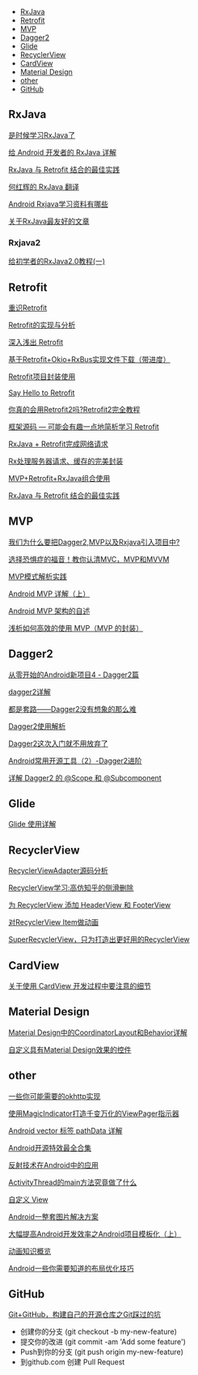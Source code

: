 * [RxJava](#RxJava)
* [Retrofit](#Retrofit)
* [MVP](#MVP)
* [Dagger2](#dagger2)
* [Glide](#Glide)
* [RecyclerView](#RecyclerView)
* [CardView](#CardView)
* [Material Design](#MaterialDesign)
* [other](#other)
* [GitHub](#GitHub)

<h2 id="RxJava">RxJava</h2>

[是时候学习RxJava了](http://gold.xitu.io/entry/5761718880dda4005f6fa9d1)

[给 Android 开发者的 RxJava 详解](http://gank.io/post/560e15be2dca930e00da1083)

[RxJava 与 Retrofit 结合的最佳实践](http://gank.io/post/56e80c2c677659311bed9841)

[何红辉的 RxJava 翻译](http://blog.csdn.net/bboyfeiyu/article/details/50509328)

[Android Rxjava学习资料有哪些](https://www.zhihu.com/question/40919273)

[关于RxJava最友好的文章](http://mp.weixin.qq.com/s?__biz=MzA5MzI3NjE2MA==&mid=2650237807&idx=1&sn=3a39bfec92640459ab8d04b6fc452263&chksm=88639a00bf141316e633939788852781b2063e9404247ce38982a31dba8c55be1f6762d915e5&mpshare=1&scene=23&srcid=1124qp7CS6yxGSQb7DTFBZqb#rd)

<h3>Rxjava2</h3>

[给初学者的RxJava2.0教程(一)](https://gold.xitu.io/post/5848d96761ff4b0058c9d3dc)

<h2 id="Retrofit">Retrofit</h2>

[重识Retrofit](http://mp.weixin.qq.com/s?__biz=MzAxMTI4MTkwNQ==&mid=2650821482&idx=1&sn=abb9fed83d0e780a38a913de67bde937&chksm=80b787f4b7c00ee2a1091ae5baaf726bb5ba6b7a7435690338785e84ac4a925ae494539f5433&mpshare=1&scene=23&srcid=11241cgroektQIQEkjP8tuQV#rd)

[Retrofit的实现与分析](http://mp.weixin.qq.com/s?__biz=MzA5MzI3NjE2MA==&mid=2650236203&idx=1&sn=54938620ba067eb3d6224dacb9fcaa2e&scene=23&srcid=0630gcUL3BPofLlgFLcLJUU5#rd)

[深入浅出 Retrofit](http://mp.weixin.qq.com/s?__biz=MzA3NTYzODYzMg==&mid=2653577186&idx=1&sn=1a5f6369faeb22b4b68ea39f25020d28&scene=1&srcid=06039K4A2eGkHPxLbKED09Mk)

[基于Retrofit+Okio+RxBus实现文件下载（带进度）](http://mp.weixin.qq.com/s?__biz=MzAxMTI4MTkwNQ==&mid=2650820593&idx=1&sn=6d27d2fc323bd134b4e579de224964fc&scene=23&srcid=0707xvxmjB3ngvPqNJaURCQM#rd)

[Retrofit项目封装使用](http://mp.weixin.qq.com/s?__biz=MzA5MzI3NjE2MA==&mid=2650236538&idx=1&sn=bb4e835342a4f060644fc15557654ac4&scene=23&srcid=0727aTHdd0FmcTxfyLPDzcdk#rd)

[Say Hello to Retrofit](http://mp.weixin.qq.com/s?__biz=MzA5MzI3NjE2MA==&mid=2650237358&idx=1&sn=f71478d5c450f588ed1678752ec36f6b&chksm=886398c1bf1411d7d8ae4369114e6737291d278c8a9225364d2a7f8b29d6c40e0db291f74217&mpshare=1&scene=1&srcid=1025uAKmyZH3dx1CRhpdKhsI#rd)

[你真的会用Retrofit2吗?Retrofit2完全教程](http://mp.weixin.qq.com/s?__biz=MjM5NDkxMTgyNw==&mid=2653058342&idx=1&sn=287c2ec5954b4459677a103929825d75&chksm=bd56561a8a21df0ce0cef2e3b765f9955aef33e9bb64ef0078f09799436ca7130c31b4ddaab2&mpshare=1&scene=23&srcid=1104vqIogm34SyXuKGBwTSqb#rd)

[框架源码 — 可能会有趣一点地简析学习 Retrofit](http://mp.weixin.qq.com/s?__biz=MzAxMTI4MTkwNQ==&mid=2650821050&idx=1&sn=148e199641683ad91d61bde6ee7113c5&mpshare=1&scene=23&srcid=1106Eu9HnBZvr70elAmN9Ow4#rd)

[RxJava + Retrofit完成网络请求](http://mp.weixin.qq.com/s?__biz=MzAxMTI4MTkwNQ==&mid=2650820734&idx=1&sn=102248144c5e7c51ce96dd5d98dd6482&scene=23&srcid=0801CSewwdZmewp9AqHk85qI#rd)

[Rx处理服务器请求、缓存的完美封装](http://mp.weixin.qq.com/s?__biz=MzAxMTI4MTkwNQ==&mid=2650820845&idx=1&sn=9b8b1c3982e3ed21d78434687a52df5a&mpshare=1&scene=23&srcid=1106vnLfaCMScNOchBBbkZcw#rd)

[MVP+Retrofit+RxJava组合使用](http://mp.weixin.qq.com/s?__biz=MzA5MzI3NjE2MA==&mid=2650236866&idx=1&sn=da666831f67303eeb7a57c1591204b43&mpshare=1&scene=23&srcid=1106LaMrkMc2DLI8R5GwMA6G#rd)

[RxJava 与 Retrofit 结合的最佳实践](http://gank.io/post/56e80c2c677659311bed9841)

<h2 id="MVP">MVP</h2>

[我们为什么要把Dagger2,MVP以及Rxjava引入项目中?](http://www.jianshu.com/p/91c2bb8e6369)

[选择恐惧症的福音！教你认清MVC，MVP和MVVM](http://zjutkz.net/2016/04/13/%E9%80%89%E6%8B%A9%E6%81%90%E6%83%A7%E7%97%87%E7%9A%84%E7%A6%8F%E9%9F%B3%EF%BC%81%E6%95%99%E4%BD%A0%E8%AE%A4%E6%B8%85MVC%EF%BC%8CMVP%E5%92%8CMVVM/)

[MVP模式解析实践](http://mp.weixin.qq.com/s?__biz=MzA5MzI3NjE2MA==&mid=2650236921&idx=1&sn=4b2826b600a26b1cd3349ac91593b361&mpshare=1&scene=23&srcid=1106VEFIHWPtsw268y5DFQwb#rd)

[Android MVP 详解（上）](http://www.jianshu.com/p/9a6845b26856)

[Android MVP 架构的自述](http://mp.weixin.qq.com/s?__biz=MzAxMTI4MTkwNQ==&mid=2650820112&idx=1&sn=43de333c4c9d274a4c66f4b021d5b2e2&scene=21#wechat_redirect)

[浅析如何高效的使用 MVP（MVP 的封装）](http://blog.csdn.net/dantestones/article/details/51445208)

<h2 id="Dagger2">Dagger2</h2>

[从零开始的Android新项目4 - Dagger2篇](http://blog.zhaiyifan.cn/2016/03/27/android-new-project-from-0-p4/)

[dagger2详解](http://mp.weixin.qq.com/s?__biz=MzAxMTI4MTkwNQ==&mid=2650820566&idx=1&sn=3575d671c7e071541a846f9074c0090a&scene=23&srcid=0630RFaG61HMguYwsS5pjfXg#rd)

[都是套路——Dagger2没有想象的那么难](http://www.jianshu.com/p/47c7306b2994)

[Dagger2使用解析](http://mp.weixin.qq.com/s?__biz=MzA5MzI3NjE2MA==&mid=2650237441&idx=1&sn=1a3bf5e2dfac49c94aba04bbea5c75a8&chksm=88639b6ebf141278984e906a4e973086f2a79bc433555883419a28c79899caade4a9be1e5184&mpshare=1&scene=23&srcid=1106ANLXTlSvmlkDinWQAsqp#rd)

[Dagger2这次入门就不用放弃了](http://mp.weixin.qq.com/s?__biz=MzA5MzI3NjE2MA==&mid=2650236561&idx=1&sn=e3c22a10d25bf18cdfe4ace224667cea&scene=23&srcid=0729pAFvJQQiOOPYLqN9OtXY#rd)

[Android常用开源工具（2）-Dagger2进阶](http://blog.csdn.net/duo2005duo/article/details/50696166)

[详解 Dagger2 的 @Scope 和 @Subcomponent](http://blog.csdn.net/ziwang_/article/details/53354897)

<h2 id="Glide">Glide</h2>

[Glide 使用详解](http://blog.csdn.net/shangmingchao/article/details/51125554/)

<h2 id="RecyclerView">RecyclerView</h2>

[RecyclerViewAdapter源码分析](http://mp.weixin.qq.com/s?__biz=MzA5MzI3NjE2MA==&mid=2650236255&idx=1&sn=a000b458ba0c5d9a6b76394b71d66cde&scene=23&srcid=0630e1tS5HhxZziOv6mEmOV6#rd](http://mp.weixin.qq.com/s?__biz=MzA5MzI3NjE2MA==&mid=2650236255&idx=1&sn=a000b458ba0c5d9a6b76394b71d66cde&scene=23&srcid=0630e1tS5HhxZziOv6mEmOV6#rd))

[RecyclerView学习:高仿知乎的侧滑删除](http://mp.weixin.qq.com/s?__biz=MzAxMTI4MTkwNQ==&mid=2650820534&idx=1&sn=e3733b49c2f20178e046ed29ccaf6742&scene=23&srcid=0630IUcnLdW0KO25lyY0JCqj#rd](http://mp.weixin.qq.com/s?__biz=MzAxMTI4MTkwNQ==&mid=2650820534&idx=1&sn=e3733b49c2f20178e046ed29ccaf6742&scene=23&srcid=0630IUcnLdW0KO25lyY0JCqj#rd))

[为 RecyclerView 添加 HeaderView 和 FooterView](http://mp.weixin.qq.com/s?__biz=MzAxMTI4MTkwNQ==&mid=2650820611&idx=1&sn=677c432db858de439d7aedbac454ac67&scene=23&srcid=0709j7PXmlh5sVjeHMbe8N1A#rd)

[对RecyclerView Item做动画](http://mp.weixin.qq.com/s?__biz=MzAxMTI4MTkwNQ==&mid=2650820629&idx=1&sn=dafee7298419df6c9161368db7f7198d&scene=23&srcid=0715UkaVTIEaNGAeSJJUivTa#rd)

[SuperRecyclerView，只为打造出更好用的RecyclerView](http://mp.weixin.qq.com/s?__biz=MzA5MzI3NjE2MA==&mid=2650236424&idx=1&sn=3f70ba16b7cc4c2301a128eb743598ae&scene=23&srcid=0715aZ5wa4ItOE3ZQSZu00fM#rd)

<h2 id="CardView">CardView</h2>

[关于使用 CardView 开发过程中要注意的细节](http://blog.feng.moe/2015/10/24/something-about-cardview-development/)

<h2 id="MaterialDesign">Material Design</h2>

[Material Design中的CoordinatorLayout和Behavior详解](http://mp.weixin.qq.com/s?__biz=MzA5MzI3NjE2MA==&mid=2650237142&idx=1&sn=7470950e38945c5afb573e3ce7469bb6&chksm=886399b9bf1410afaf3a688bb3b4e0051ed2cd7aca72b6ca447fd0b0fa5844132364b37a83ba&mpshare=1&scene=23&srcid=1106pl3opF971NuN7EOi2ioY#rd)

[自定义具有Material Design效果的控件](http://mp.weixin.qq.com/s?__biz=MzA5MzI3NjE2MA==&mid=2650237671&idx=1&sn=90a04010cd83fcda336990a483a89271&chksm=88639b88bf14129ef3af89059ba75bd332ec988f238fff50bfc25055858347dcd92dc91b13b3&mpshare=1&scene=23&srcid=1111kzCZ7ubF6J6jfAOZpa26#rd)

<h2 id="other">other</h2>

[一些你可能需要的okhttp实现](http://mp.weixin.qq.com/s?__biz=MzAxMTI4MTkwNQ==&mid=2650821536&idx=1&sn=6795dc239e205286768a593194eed6c6&chksm=80b7873eb7c00e28c3f4b7c2f0bf2fafa219e7d9f136b16071cefbad4a5df167429af4c962b9&mpshare=1&scene=23&srcid=1124M1xXP5MHuOl1jfzmmu0t#rd)

[使用MagicIndicator打造千变万化的ViewPager指示器](http://mp.weixin.qq.com/s?__biz=MzAxMTI4MTkwNQ==&mid=2650820592&idx=1&sn=48d127c83b66c2d8d7d269112800cef2&scene=23&srcid=0707SUXIR75uC6Fo6iKmYlu5#rd)

[Android vector 标签 pathData 详解](http://mp.weixin.qq.com/s?__biz=MzAxMTI4MTkwNQ==&mid=2650820507&idx=1&sn=ac40b8a6c6a5a4c1ee195337ef9790c2&scene=23&srcid=0630H80wRYeBIdpLXtq1q7jG#rd](http://mp.weixin.qq.com/s?__biz=MzAxMTI4MTkwNQ==&mid=2650820507&idx=1&sn=ac40b8a6c6a5a4c1ee195337ef9790c2&scene=23&srcid=0630H80wRYeBIdpLXtq1q7jG#rd))

[Android开源特效最全合集](http://mp.weixin.qq.com/s?__biz=MzA5MzI3NjE2MA==&mid=2650236349&idx=1&sn=f4f54e0b4c942ccc8775b98617cfa587&scene=23&srcid=0707fzeSAzI8OVTZVK95PqHu#rd)

[反射技术在Android中的应用](http://mp.weixin.qq.com/s?__biz=MzA5MzI3NjE2MA==&mid=2650236432&idx=1&sn=1da63ff74cb6082ffe3df5f344f9f5f1&scene=23&srcid=0715kJ3Hr07CwzR4j62XNfn3#rd)

[ActivityThread的main方法究竟做了什么](http://mp.weixin.qq.com/s?__biz=MzA5MzI3NjE2MA==&mid=2650236605&idx=1&sn=8bb032c27042358d98cab37bbb26a48f&scene=23&srcid=0802KnVP3dbUlnoGenDzva8u#rd)

[自定义 View](http://mp.weixin.qq.com/s?__biz=MzAxMTI4MTkwNQ==&mid=2650820842&idx=1&sn=864fc8fc4cf64cd9ec4ca3a26cf2c76a&scene=23&srcid=0809d4wWncxn4mLvscaLq1ZU#rd)

[Android一整套图片解决方案](http://mp.weixin.qq.com/s?__biz=MzAxMTI4MTkwNQ==&mid=2650820998&idx=1&sn=c9670674dcfb71a24521e898776f234e&scene=1&srcid=09067A68zfcPscJ37MwuYfo5#rd)

[大幅提高Android开发效率之Android项目模板化（上）](http://mp.weixin.qq.com/s?__biz=MzI4NTQ2OTI4MA==&mid=2247483665&idx=1&sn=50f5232d29c9754c75e231fbb1632e85&chksm=ebeafe1edc9d77088f847d811dc7b95b69559c5f3928983924ea5fb6ed9029cf3b570985b541&mpshare=1&scene=23&srcid=1108QHJ4l7ak3RdYyTvoz08I#rd)

[动画知识概览](https://zhuanlan.zhihu.com/p/22395869)

[Android一些你需要知道的布局优化技巧](http://mp.weixin.qq.com/s?__biz=MzAxMTI4MTkwNQ==&mid=2650821434&idx=1&sn=dd404347eb5f953f7a5737a31ae864e8&chksm=80b787a4b7c00eb297a81316483f2fe5b90a598ddb0c18840f758a8b35384872a552e3a57758&mpshare=1&scene=23&srcid=1108HHgnwwkwlESQ9NSUm7im#rd)

<h2 id="GitHub">GitHub</h2>

[Git+GitHub，构建自己的开源仓库之Git踩过的坑](http://www.jianshu.com/p/31c9e0af7aa0?utm_campaign=haruki&utm_content=note&utm_medium=reader_share&utm_source=qq)

- 创建你的分支 (git checkout -b my-new-feature)
- 提交你的改进 (git commit -am 'Add some feature')
- Push到你的分支 (git push origin my-new-feature)
- 到github.com 创建 Pull Request
